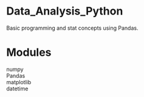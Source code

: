 # Data_Analysis_Python

Basic programming and stat concepts using Pandas.

# Modules<br>

numpy<br>
Pandas<br>
matplotlib<br>
datetime<br>


